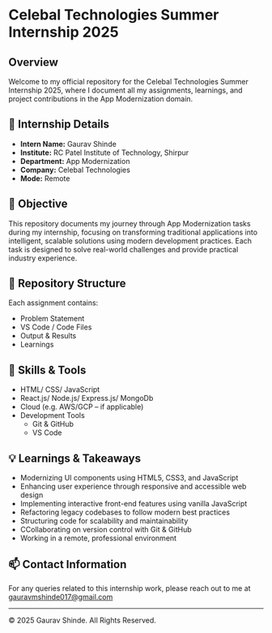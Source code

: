 # Celebal Technologies Summer Internship 2025

## Overview
Welcome to my official repository for the Celebal Technologies Summer Internship 2025, where I document all my assignments, learnings, and project contributions in the App Modernization domain.

## 📄 Internship Details
- **Intern Name:** Gaurav Shinde
- **Institute:** RC Patel Institute of Technology, Shirpur
- **Department:** App Modernization
- **Company:** Celebal Technologies
- **Mode:** Remote


## 🎯 Objective
This repository documents my journey through App Modernization tasks during my internship, focusing on transforming traditional applications into intelligent, scalable solutions using modern development practices. Each task is designed to solve real-world challenges and provide practical industry experience.

## 📌 Repository Structure
Each assignment contains:
- Problem Statement
- VS Code / Code Files
- Output & Results
- Learnings

## 🧠 Skills & Tools
- HTML/ CSS/ JavaScript
- React.js/ Node.js/ Express.js/ MongoDb
- Cloud (e.g. AWS/GCP – if applicable)
- Development Tools
  - Git & GitHub
  - VS Code

## 💡 Learnings & Takeaways
- Modernizing UI components using HTML5, CSS3, and JavaScript
- Enhancing user experience through responsive and accessible web design
- Implementing interactive front-end features using vanilla JavaScript
- Refactoring legacy codebases to follow modern best practices
- Structuring code for scalability and maintainability
- CCollaborating on version control with Git & GitHub
- Working in a remote, professional environment

## 📫 Contact Information
For any queries related to this internship work, please reach out to me at gauravmshinde017@gmail.com

---
© 2025 Gaurav Shinde. All Rights Reserved.